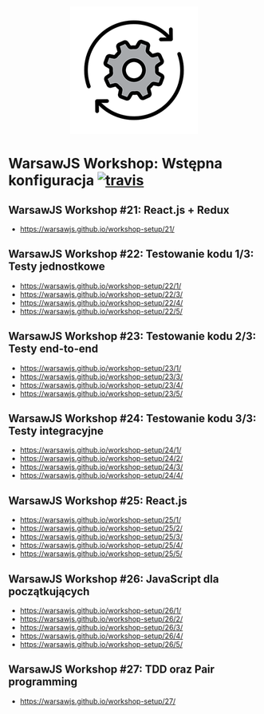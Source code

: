 <link rel="shortcut icon" href="./favicon.ico" type="image/x-icon"/>

<p align="center">
    <img src="assets/logo.png" alt=""/>
</p>

# WarsawJS Workshop: Wstępna konfiguracja [![travis](https://img.shields.io/travis/warsawjs/workshop-setup.svg?maxAge=2592000)](https://travis-ci.org/warsawjs/workshop-setup)

## WarsawJS Workshop #21: React.js + Redux

* <https://warsawjs.github.io/workshop-setup/21/>

## WarsawJS Workshop #22: Testowanie kodu 1/3: Testy jednostkowe

* <https://warsawjs.github.io/workshop-setup/22/1/>
* <https://warsawjs.github.io/workshop-setup/22/3/>
* <https://warsawjs.github.io/workshop-setup/22/4/>
* <https://warsawjs.github.io/workshop-setup/22/5/>

## WarsawJS Workshop #23: Testowanie kodu 2/3: Testy end-to-end

* <https://warsawjs.github.io/workshop-setup/23/1/>
* <https://warsawjs.github.io/workshop-setup/23/3/>
* <https://warsawjs.github.io/workshop-setup/23/4/>
* <https://warsawjs.github.io/workshop-setup/23/5/>

## WarsawJS Workshop #24: Testowanie kodu 3/3: Testy integracyjne

* <https://warsawjs.github.io/workshop-setup/24/1/>
* <https://warsawjs.github.io/workshop-setup/24/2/>
* <https://warsawjs.github.io/workshop-setup/24/3/>
* <https://warsawjs.github.io/workshop-setup/24/4/>

## WarsawJS Workshop #25: React.js

* <https://warsawjs.github.io/workshop-setup/25/1/>
* <https://warsawjs.github.io/workshop-setup/25/2/>
* <https://warsawjs.github.io/workshop-setup/25/3/>
* <https://warsawjs.github.io/workshop-setup/25/4/>
* <https://warsawjs.github.io/workshop-setup/25/5/>

## WarsawJS Workshop #26: JavaScript dla początkujących

* <https://warsawjs.github.io/workshop-setup/26/1/>
* <https://warsawjs.github.io/workshop-setup/26/2/>
* <https://warsawjs.github.io/workshop-setup/26/3/>
* <https://warsawjs.github.io/workshop-setup/26/4/>
* <https://warsawjs.github.io/workshop-setup/26/5/>

## WarsawJS Workshop #27: TDD oraz Pair programming

* <https://warsawjs.github.io/workshop-setup/27/>
